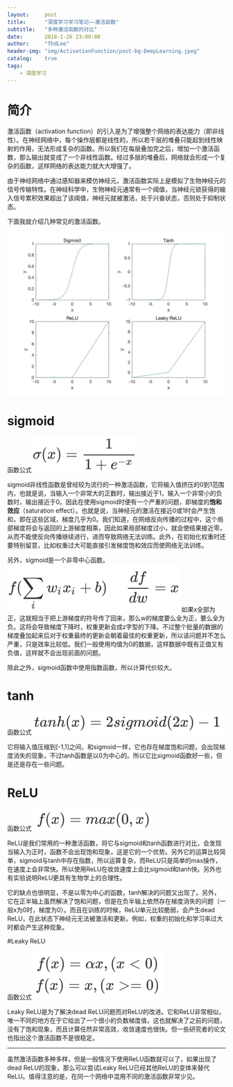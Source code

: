 ```yaml
---
layout:     post
title:      "深度学习学习笔记——激活函数"
subtitle:   "多种激活函数的对比"
date:       2018-1-26 23:00:00
author:     "ThdLee"
header-img: "img/ActivationFunction/post-bg-DeepLearning.jpeg"
catalog:    true
tags:
    - 深度学习
---
```


# 简介

激活函数（activation function）的引入是为了增强整个网络的表达能力（即非线性）。在神经网络中，每个操作层都是线性的，所以若干层的堆叠只能起到线性映射的作用，无法形成复杂的函数。所以我们在每层叠加完之后，增加一个激活函数，那么输出就变成了一个非线性函数。经过多层的堆叠后，网络就会形成一个复杂的函数，这样网络的表达能力就大大增强了。

由于神经网络中通过感知器来模仿神经元，激活函数实际上是模拟了生物神经元的信号传输特性。在神经科学中，生物神经元通常有一个阈值，当神经元锁获得的输入信号累积效果超出了该阈值，神经元就被激活，处于兴奋状态，否则处于抑制状态。

下面我就介绍几种常见的激活函数。

![activation_function](img/ActivationFunction/activation_function.jpg)

# sigmoid

函数公式![sigmoid](img/ActivationFunction/sigmoid.png)

sigmoid非线性函数是曾经较为流行的一种激活函数，它将输入值挤压的0到1范围内，也就是说，当输入一个非常大的正数时，输出接近于1，输入一个非常小的负数时，输出接近于0。因此在使用sigmoid时便有一个严重的问题，即梯度的**饱和效应**（saturation effect）。也就是说，当神经元的激活在接近0或1时会产生饱和，即在这些区域，梯度几乎为0。我们知道，在网络反向传播的过程中，这个局部梯度将会与返回的上游梯度相乘，因此如果局部梯度过小，就会使结果接近零，从而不能使反向传播继续进行，进而导致网络无法训练。此外，在初始化权重时还要特别留意，比如权重过大可能直接引发梯度饱和效应而使网络无法训练。

另外，sigmoid是一个非零中心函数。![non-centered](img/ActivationFunction/non-centered.png)如果x全部为正，这就相当于把上游梯度的符号传了回来，那么w的梯度要么全为正，要么全为负。这将会导致梯度下降时，权重更新会成z字型的下降。不过整个批量的数据的梯度叠加起来后对于权重最终的更新会朝着最佳的权重更新，所以该问题并不怎么严重，只是效率比较低。我们一般使用均值为0的数据，这样数据中既有正值又有负值，这样就不会出现前面的问题。

除此之外，sigmoid函数中使用指数函数，所以计算代价较大。

# tanh

函数公式![tanh](img/ActivationFunction/tanh.png)

它将输入值压缩到[-1,1]之间，和sigmoid一样，它也存在梯度饱和问题，会出现梯度消失的现象，不过tanh函数是以0为中心的。所以它比sigmoid函数好一些，但是还是存在一些问题。



# ReLU

函数公式 ![ReLU](img/ActivationFunction/ReLU.png)

ReLU是我们常用的一种激活函数，将它与sigmoid和tanh函数进行对比，会发现当输入为正时，函数不会出现饱和现象，这是它的一个优势。另外它的运算比较简单，sigmoid与tanh中存在指数，所以运算复杂，而ReLU只是简单的max操作，在速度上会非常快。所以使用ReLU在收敛速度上会比sigmoid和tanh快。另外也有实验说明ReLU更具有生物学上的合理性。

它的缺点也很明显，不是以零为中心的函数，tanh解决的问题又出现了。另外，它在正半轴上虽然解决了饱和问题，但是在负半轴上依然存在梯度消失的问题（一般x为0时，梯度为0）。而且在训练的时候，ReLU单元比较脆弱，会产生dead ReLU，在此状态下神经元无法被激活和更新。例如，权重的初始化和学习率过大时都会产生这种现象。

#Leaky ReLU

函数公式![Leaky_ReLU](img/ActivationFunction/Leaky_ReLU.png)

Leaky ReLU是为了解决dead ReLU问题而对ReLU的改进。它和ReLU非常相似，唯一不同的地方在于它给出了一个很小的负数梯度值，这也就解决了之前的问题，没有了饱和现象，而且计算任然非常高效，收敛速度也很快。但一些研究者的论文也指出这个激活函数不是很稳定。

---

虽然激活函数多种多样，但是一般情况下使用ReLU函数就可以了，如果出现了dead ReLU的现象，那么可以尝试Leaky ReLU已经其他ReLU的变体来替代ReLU。值得注意的是，在同一个网络中混用不同的激活函数非常少见。